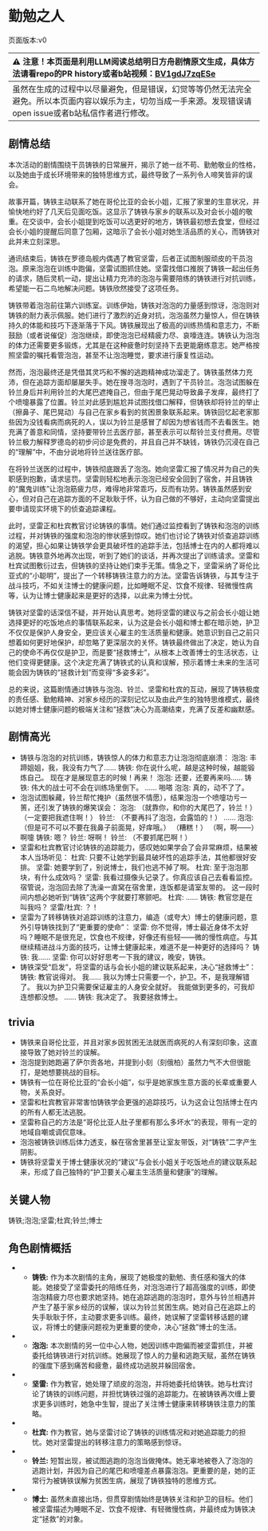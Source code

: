 # 勤勉之人
页面版本:v0
 

| :warning: 注意！本页面是利用LLM阅读总结明日方舟剧情原文生成，具体方法请看repo的PR history或者b站视频：[BV1gdJ7zqESe](https://www.bilibili.com/video/BV1gdJ7zqESe/)         |
|:----------------------------|
| 虽然在生成的过程中以尽量避免，但是错误，幻觉等等仍然无法完全避免。所以本页面内容以娱乐为主，切勿当成一手来源。发现错误请open issue或者b站私信作者进行修改。|



## 剧情总结
本次活动的剧情围绕干员铸铁的日常展开，揭示了她一丝不苟、勤勉敬业的性格，以及她由于成长环境带来的独特思维方式，最终导致了一系列令人啼笑皆非的误会。

故事开篇，铸铁主动联系了她在哥伦比亚的会长小姐，汇报了家里的生意状况，并愉快地约好了几天后见面吃饭。这显示了铸铁与家乡的联系以及对会长小姐的敬重。在交谈中，会长小姐提到吃饭可以选更好的地方，铸铁最初想去食堂，但经过会长小姐的提醒后同意了包厢，这暗示了会长小姐对她生活品质的关心，而铸铁对此并未立刻深思。

通讯结束后，铸铁在罗德岛舰内偶遇了教官坚雷，后者正试图制服顽皮的干员泡泡。原来泡泡在训练中跑偏，坚雷试图抓住她。坚雷找借口推脱了铸铁一起出任务的请求，随后灵机一动，提出让精力充沛的泡泡与需要陪练的铸铁进行对抗训练，希望能一石二鸟地解决问题。铸铁欣然接受了这项任务。

铸铁带着泡泡前往第六训练室。训练伊始，铸铁对泡泡的力量感到惊讶，泡泡则对铸铁的耐力表示佩服。她们进行了激烈的近身对抗，泡泡虽然力量惊人，但在铸铁持久的体能和技巧下逐渐落于下风。铸铁展现出了极高的训练热情和意志力，不断鼓励（或者说催促）泡泡继续，即使泡泡已经精疲力尽、哀嚎连连。铸铁认为泡泡的体力还需要更多锻炼，尤其是在这种疲惫时刻坚持下去更能磨练意志。她严格按照坚雷的嘱托看管泡泡，甚至不让泡泡睡觉，要求进行康复性运动。

然而，泡泡最终还是凭借其灵巧和不懈的逃跑精神成功溜走了。铸铁虽然体力充沛，但在追踪方面却屡屡失手。她在搜寻泡泡时，遇到了干员铃兰。泡泡试图躲在铃兰身后并利用铃兰的大尾巴遮掩自己，但由于尾巴晃动导致鼻子发痒，最终打了个喷嚏暴露了位置。铃兰对此感到尴尬并试图找借口解释，但铸铁却将铃兰的举止（擦鼻子、尾巴晃动）与自己在家乡看到的贫困景象联系起来。铸铁回忆起老家那些因为没钱看病而病死的人，误以为铃兰是感冒了却因为想省钱而不去看医生。她充满了善意和同情，坚持要带铃兰去医疗部，甚至表示可以帮铃兰支付费用。尽管铃兰极力解释罗德岛的初步问诊是免费的，并且自己并不缺钱，铸铁仍沉浸在自己的“理解”中，不由分说地将铃兰送往医疗部。

在将铃兰送医的过程中，铸铁彻底跟丢了泡泡。她向坚雷汇报了情况并为自己的失职感到抱歉，请求惩罚。坚雷则轻松地表示泡泡已经安全回到了宿舍，并且铸铁的“魔鬼训练”让泡泡筋疲力尽，难得地非常乖巧，反而有功劳。铸铁虽然感到安心，但对自己在追踪方面的不足耿耿于怀，认为自己做的不够好，主动向坚雷提出要申请现实环境下的侦查追踪课程。

此时，坚雷正和杜宾教官讨论铸铁的事情。她们通过监控看到了铸铁和泡泡的训练过程，并对铸铁的强度和泡泡的惨状感到惊叹。她们也讨论了铸铁对侦查追踪训练的渴望，担心如果让铸铁学会更具破坏性的追踪手法，包括博士在内的人都将难以逃脱。铸铁意外地再次出现，听到了她们的谈话，并再次提出了训练请求。坚雷和杜宾试图敷衍过去，但铸铁的坚持让她们束手无策。情急之下，坚雷采纳了哥伦比亚式的“小聪明”，提出了一个转移铸铁注意力的方法。坚雷告诉铸铁，与其专注于战斗技巧，不如关注博士的健康问题，比如睡眠不足、饮食不规律、轻微慢性病等，认为让博士健康起来是更好的选择，以此来为博士分忧。

铸铁对坚雷的话深信不疑，并开始认真思考。她将坚雷的建议与之前会长小姐让她选择更好的吃饭地点的事情联系起来，认为这是会长小姐和博士都在暗示她，护卫不仅仅是保护人身安全，更应该关心雇主的生活质量和健康。她意识到自己之前只想着如何更好地保护，却忽略了更深层次的关怀。铸铁最终做出了决定，她认为自己的使命不再仅仅是护卫，而是要“拯救博士”，从根本上改善博士的生活状态，让他们变得更健康。这个决定充满了铸铁式的认真和误解，预示着博士未来的生活可能会因为铸铁的“拯救计划”而变得“多姿多彩”。

总的来说，这篇剧情通过铸铁与泡泡、铃兰、坚雷和杜宾的互动，展现了铸铁极度的责任感、勤勉精神、对家乡经历的深刻记忆以及由此产生的独特思维模式，最终以她对博士健康问题的极端关注和“拯救”决心为高潮结束，充满了反差和幽默感。
## 剧情高光
- 铸铁与泡泡的对抗训练，铸铁惊人的体力和意志力让泡泡彻底崩溃：
    泡泡: 丰蹄姐姐，我，我没有力气了......
    铸铁: 你在说什么呢，越是这种时候，越能锻炼自己。 现在才是展现意志的时候！再来！
    泡泡: 还要，还要再来吗......
    铸铁: 伟大的战士可不会在训练场里倒下。
    ......
    啪嗒
    泡泡: 真的，动不了了。
- 泡泡试图躲藏，铃兰帮忙掩护（虽然很不情愿），结果泡泡一个喷嚏功亏一篑，还引发了铸铁的爆笑误会：
    泡泡: （就靠你，和你的大尾巴了，铃兰！） （一定要把我遮住啊！）
    铃兰: （不要再抖了泡泡，会露馅的！）
    ......
    泡泡: （但是可不可以不要在我鼻子前面晃，好痒哦。） （糟糕！） （啊，啊——）
    啊嚏
    铸铁: 嗯？
    铃兰: 呀啊！
    铃兰: （不要抓尾巴啊！）
- 坚雷和杜宾教官讨论铸铁的追踪能力，感叹她如果学会了会非常麻烦，结果被本人当场听见：
    杜宾: 只要不让她学到最具破坏性的追踪手法，其他都很好安排。
    坚雷: 她要学到了，别说博士，我们也逃不掉了啊。
    杜宾: 至于泡泡那块，有什么成效吗？
    坚雷: 我看过摄像头记录了。你真应该自己去看看监控。宿管说，泡泡回去除了洗澡一直窝在宿舍里，连饭都是请室友带的。 这一段时间内想必她听到“铸铁”这两个字就要打寒颤吧。
    杜宾: ......
    铸铁: 教官您是在叫我吗？
    坚雷/杜宾: ？！
- 坚雷为了转移铸铁对追踪训练的注意力，编造（或夸大）博士的健康问题，意外引导铸铁找到了“更重要的使命”：
    坚雷: 你不觉得，博士最近身体不太好吗？睡眠不是很充足，饮食也不规律，好像还有些轻——微的慢性病症。与其继续精进战斗方面的技巧，让博士健康起来，难道不是一种更好的选择吗？
    铸铁: 我......
    坚雷: 你可以好好思考一下我的建议，晚安，铸铁。
- 铸铁深受“启发”，将坚雷的话与会长小姐的建议联系起来，决心“拯救博士”：
    铸铁: 教官说得对。 我...... 我以为博士只需要一个，护卫。不，是我理解错了。 我以为护卫只需要保证雇主的人身安全就好。 我能做到更多的，可我却连想都没想。
    ......
    铸铁: 我决定了。 我要拯救博士。
## trivia
*   铸铁来自哥伦比亚，并且对家乡因贫困无法就医而病死的人有深刻印象，这直接导致了她对铃兰的误解。
*   泡泡提到她跑遍了萨尔贡各地，并提到小刻（刻俄柏）虽然力气不大但很能打，是她想要挑战的目标。
*   铸铁有一位在哥伦比亚的“会长小姐”，似乎是她家族生意方面的长辈或重要人物，关系良好。
*   坚雷和杜宾教官非常害怕铸铁学会更强的追踪技巧，认为这会让包括博士在内的所有人都无法逃脱。
*   坚雷称自己的方法是“哥伦比亚人肚子里都有那么多坏水”的表现，带有一定的地域自嘲或调侃意味。
*   泡泡被铸铁训练后体力透支，躲在宿舍里甚至让室友带饭，对“铸铁”二字产生阴影。
*   铸铁将坚雷关于博士健康状况的“建议”与会长小姐关于吃饭地点的建议联系起来，形成了自己独特的“护卫要关心雇主生活质量和健康”的理解。
## 关键人物
铸铁;泡泡;坚雷;杜宾;铃兰;博士
## 角色剧情概括
-   *   **铸铁:** 作为本次剧情的主角，展现了她极度的勤勉、责任感和强大的体能。她接受了坚雷委托的陪练任务，对泡泡进行了超高强度的训练，即使泡泡精疲力尽也要求她坚持。她在追踪逃跑的泡泡时，意外与铃兰相遇并产生了基于家乡经历的误解，误以为铃兰贫困生病。她对自己在追踪上的失手耿耿于怀，主动要求更多训练。最终，她误解了坚雷转移话题的建议，将博士的健康问题视为更重要的使命，决心“拯救”博士的生活。
-   *   **泡泡:** 本次剧情的另一位中心人物，她因训练中跑偏而被坚雷抓住，并被委托给铸铁进行对抗训练。她展现了惊人的力量和逃跑天赋，虽然在铸铁的强度下感到痛苦和疲惫，最终成功逃脱并躲回宿舍。
-   *   **坚雷:** 作为教官，她处理了顽皮的泡泡，并将她委托给铸铁。她与杜宾讨论了铸铁的训练问题，并担忧铸铁过强的追踪能力。在被铸铁再次缠上要求更多训练时，她急中生智，提出了关注博士健康来转移铸铁注意力的策略。
-   *   **杜宾:** 作为教官，她与坚雷讨论了铸铁的训练情况和对她追踪能力的担忧。她对坚雷提出的转移注意力的策略感到惊讶。
-   *   **铃兰:** 短暂出现，被试图逃跑的泡泡当做掩体。她无辜地被卷入了泡泡的逃跑计划，并因为自己的尾巴和喷嚏差点暴露泡泡。更重要的是，她的正常行为被铸铁误解为贫困生病，展现了铸铁独特的思维方式。
-   *   **博士:** 虽然未直接出场，但贯穿剧情始终是铸铁关注和护卫的目标。他们被坚雷描述为睡眠不足、饮食不规律、有轻微慢性病，并最终成为铸铁决定“拯救”的对象。